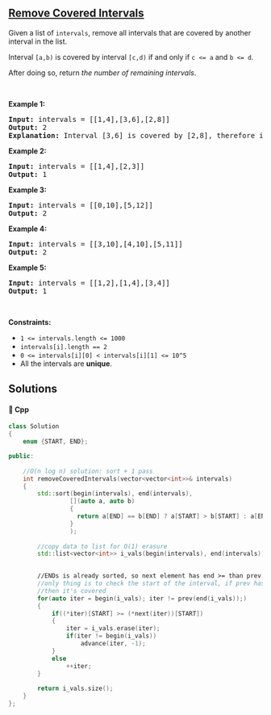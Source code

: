 ## [Remove Covered Intervals](https://leetcode.com/problems/remove-covered-intervals)

<p>Given a list of <code>intervals</code>, remove all intervals that are covered by another interval in the list.</p>

<p>Interval <code>[a,b)</code> is covered by&nbsp;interval <code>[c,d)</code> if and only if <code>c &lt;= a</code> and <code>b &lt;= d</code>.</p>

<p>After doing so, return <em>the number of remaining intervals</em>.</p>

<p>&nbsp;</p>
<p><strong>Example 1:</strong></p>

<pre>
<strong>Input:</strong> intervals = [[1,4],[3,6],[2,8]]
<strong>Output:</strong> 2
<b>Explanation: </b>Interval [3,6] is covered by [2,8], therefore it is removed.
</pre>

<p><strong>Example 2:</strong></p>

<pre>
<strong>Input:</strong> intervals = [[1,4],[2,3]]
<strong>Output:</strong> 1
</pre>

<p><strong>Example 3:</strong></p>

<pre>
<strong>Input:</strong> intervals = [[0,10],[5,12]]
<strong>Output:</strong> 2
</pre>

<p><strong>Example 4:</strong></p>

<pre>
<strong>Input:</strong> intervals = [[3,10],[4,10],[5,11]]
<strong>Output:</strong> 2
</pre>

<p><strong>Example 5:</strong></p>

<pre>
<strong>Input:</strong> intervals = [[1,2],[1,4],[3,4]]
<strong>Output:</strong> 1
</pre>

<p>&nbsp;</p>
<p><strong>Constraints:</strong></p>

<ul>
	<li><code>1 &lt;= intervals.length &lt;= 1000</code></li>
	<li><code>intervals[i].length == 2</code></li>
	<li><code>0 &lt;= intervals[i][0] &lt;&nbsp;intervals[i][1] &lt;= 10^5</code></li>
	<li>All the intervals are <strong>unique</strong>.</li>
</ul>

## Solutions
#### 🧠 Cpp
```cpp
class Solution
{
    enum {START, END};

public:
    
    //O(n log n) solution: sort + 1 pass
    int removeCoveredIntervals(vector<vector<int>>& intervals)
    {
        std::sort(begin(intervals), end(intervals),
                 [](auto a, auto b)
                 {
                   return a[END] == b[END] ? a[START] > b[START] : a[END] < b[END];  
                 }
                 );
        
        //copy data to list for O(1) erasure
        std::list<vector<int>> i_vals(begin(intervals), end(intervals));

        
        //ENDs is already sorted, so next element has end >= than prev
        //only thing is to check the start of the interval, if prev has START > next start
        //then it's covered
        for(auto iter = begin(i_vals); iter != prev(end(i_vals));)
        {
            if((*iter)[START] >= (*next(iter))[START])
            {
                iter = i_vals.erase(iter);
                if(iter != begin(i_vals))
                    advance(iter, -1);
            }
            else
                ++iter;
        }
        
        return i_vals.size();
    }
};
```
